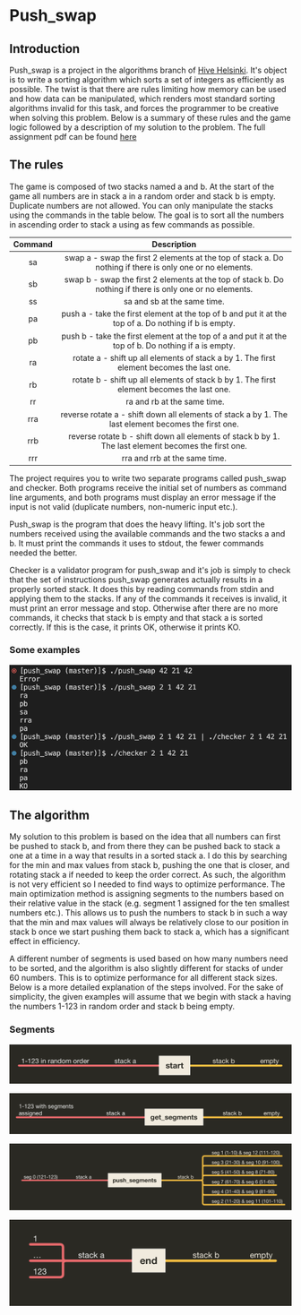 # Push_swap

## Introduction

Push_swap is a project in the algorithms branch of [Hive Helsinki](https://www.hive.fi/en/). It's object is to write a sorting algorithm which sorts a set of integers as efficiently as possible. The twist is that there are rules limiting how memory can be used and how data can be manipulated, which renders most standard sorting algorithms invalid for this task, and forces the programmer to be creative when solving this problem. Below is a summary of these rules and the game logic followed by a description of my solution to the problem. The full assignment pdf can be found [here](https://github.com/matiasjokela/Push_Swap/blob/master/push_swap.en.pdf)

## The rules

The game is composed of two stacks named a and b. At the start of the game all numbers are in stack a in a random order and stack b is empty. Duplicate numbers are not allowed. You can only manipulate the stacks using the commands in the table below. The goal is to sort all the numbers in ascending order to stack a using as few commands as possible.

| Command | Description |
| :------:| :----------:|
| sa | swap a - swap the first 2 elements at the top of stack a. Do nothing if there is only one or no elements. |
| sb | swap b - swap the first 2 elements at the top of stack b. Do nothing if there is only one or no elements. |
| ss | sa and sb at the same time. |
| pa | push a - take the first element at the top of b and put it at the top of a. Do nothing if b is empty. |
| pb | push b - take the first element at the top of a and put it at the top of b. Do nothing if a is empty. |
| ra | rotate a - shift up all elements of stack a by 1. The first element becomes the last one. |
| rb | rotate b - shift up all elements of stack b by 1. The first element becomes the last one. |
| rr | ra and rb at the same time. |
| rra | reverse rotate a - shift down all elements of stack a by 1. The last element becomes the first one. |
| rrb | reverse rotate b - shift down all elements of stack b by 1. The last element becomes the first one. |
| rrr | rra and rrb at the same time. |

The project requires you to write two separate programs called push_swap and checker. Both programs receive the initial set of numbers as command line arguments, and both programs must display an error message if the input is not valid (duplicate numbers, non-numeric input etc.).

Push_swap is the program that does the heavy lifting. It's job sort the numbers received using the available commands and the two stacks a and b. It must print the commands it uses to stdout, the fewer commands needed the better.

Checker is a validator program for push_swap and it's job is simply to check that the set of instructions push_swap generates actually results in a properly sorted stack. It does this by reading commands from stdin and applying them to the stacks. If any of the commands it receives is invalid, it must print an error message and stop. Otherwise after there are no more commands, it checks that stack b is empty and that stack a is sorted correctly. If this is the case, it prints OK, otherwise it prints KO.

### Some examples

![examples](./examples/example.png)

## The algorithm

My solution to this problem is based on the idea that all numbers can first be pushed to stack b, and from there they can be pushed back to stack a one at a time in a way that results in a sorted stack a. I do this by searching for the min and max values from stack b, pushing the one that is closer, and rotating stack a if needed to keep the order correct. As such, the algorithm is not very efficient so I needed to find ways to optimize performance. The main optimization method is assigning segments to the numbers based on their relative value in the stack (e.g. segment 1 assigned for the ten smallest numbers etc.). This allows us to push the numbers to stack b in such a way that the min and max values will always be relatively close to our position in stack b once we start pushing them back to stack a, which has a significant effect in efficiency. 

A different number of segments is used based on how many numbers need to be sorted, and the algorithm is also slightly different for stacks of under 60 numbers. This is to optimize performance for all different stack sizes. Below is a more detailed explanation of the steps involved. For the sake of simplicity, the given examples will assume that we begin with stack a having the numbers 1-123 in random order and stack b being empty.

### Segments

![](./examples/start.png)

![](./examples/get_segments.png)

![](./examples/push_segments.png)

![](./examples/end.png)

